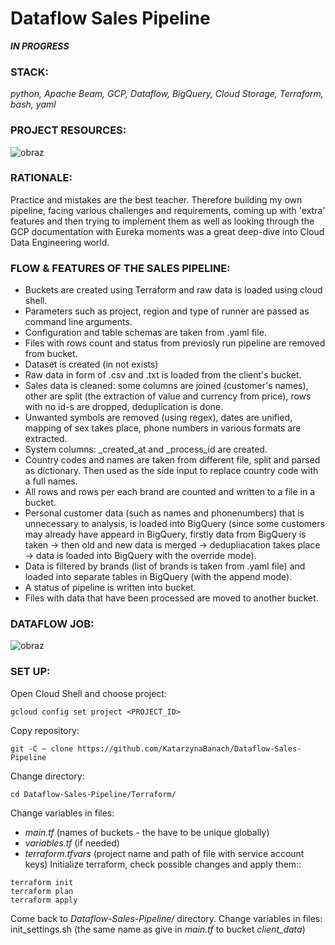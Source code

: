 # Dataflow Sales Pipeline
**_IN PROGRESS_**

### **STACK:**

_python, Apache Beam, GCP, Dataflow, BigQuery, Cloud Storage, Terraform, bash, yaml_

### **PROJECT RESOURCES:**
![obraz](https://github.com/KatarzynaBanach/Dataflow-Sales-Pipeline/assets/102869680/fa6c674c-e16b-4f00-8f39-fb4b86d46d00)

### **RATIONALE:**

Practice  and mistakes are the best teacher. Therefore building my own pipeline, facing various challenges and requirements, coming up with 'extra' features and then trying to implement them as well as looking through the GCP documentation with Eureka moments was a great deep-dive into Cloud Data Engineering world.

### **FLOW & FEATURES OF THE SALES PIPELINE:**
* Buckets are created using Terraform and raw data is loaded using cloud shell.
* Parameters such as project, region and type of runner are passed as command line arguments. 
* Configuration and table schemas are taken from .yaml file.
* Files with rows count and status from previosly run pipeline are removed from bucket. 
* Dataset is created (in not exists) 
* Raw data in form of .csv and .txt is loaded from the client's bucket.
* Sales data is cleaned: some columns are joined (customer's names), other are split (the extraction of value and currency from price), rows with no id-s are dropped, deduplication is done.
* Unwanted symbols are removed (using regex), dates are unified, mapping of sex takes place, phone numbers in various formats are extracted.
* System columns: _created_at and _process_id are created.
* Country codes and names are taken from different file, split and parsed as dictionary. Then used as the side input to replace country code with a full names.
* All rows and rows per each brand are counted and written to a file in a bucket.
* Personal customer data (such as names and phonenumbers) that is unnecessary to analysis, is loaded into BigQuery (since some customers may already have appeard in BigQuery, firstly data from BigQuery is taken -> then old and new data is merged -> dedupliacation takes place -> data is loaded into BigQuery with the override mode).
* Data is filtered by brands (list of brands is taken from .yaml file) and loaded into separate tables in BigQuery (with the append mode).
* A status of pipeline is written into bucket.
* Files with data that have been processed are moved to another bucket.

### **DATAFLOW JOB:**
![obraz](https://github.com/KatarzynaBanach/Dataflow-Sales-Pipeline/assets/102869680/06c613a4-3058-43c1-bb59-b563a51ac5b2)

### **SET UP:**
Open Cloud Shell and choose project:
```
gcloud config set project <PROJECT_ID>
```
Copy repository:
```
git -C ~ clone https://github.com/KatarzynaBanach/Dataflow-Sales-Pipeline
```
Change directory:
```
cd Dataflow-Sales-Pipeline/Terraform/
```
Change variables in files:
* _main.tf_ (names of buckets - the have to be unique globally)
* _variables.tf_ (if needed)
* _terraform.tfvars_ (project name and path of file with service account keys)
Initialize terraform, check possible changes and apply them::
```
terraform init
terraform plan
terraform apply
```
Come back to _Dataflow-Sales-Pipeline/_ directory.
Change variables in files: init_settings.sh (the same name as give in _main.tf_ to bucket _client_data_)  



